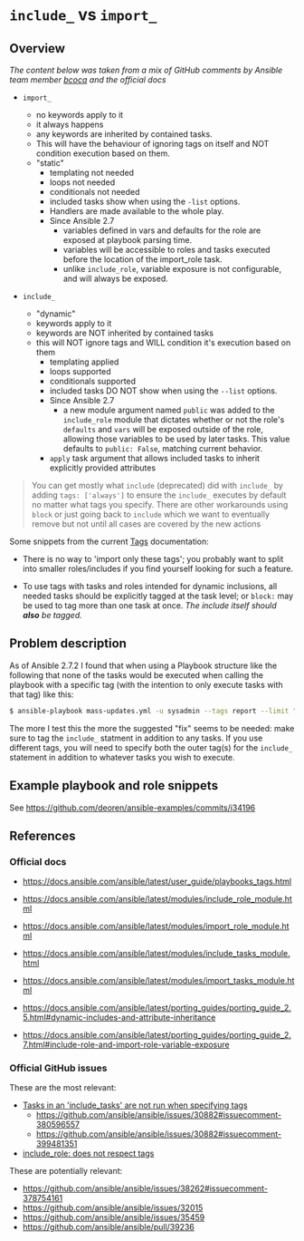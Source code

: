 # `include_` vs `import_`

## Overview

*The content below was taken from a mix of GitHub comments by Ansible team
member [bcoca](https://github.com/bcoca) and the official docs*

- `import_`
  - no keywords apply to it
  - it always happens
  - any keywords are inherited by contained tasks.
  - This will have the behaviour of ignoring tags on itself and NOT condition
    execution based on them.
  - "static"
    - templating not needed
    - loops not needed
    - conditionals not needed
    - included tasks show when using the `-list` options.
    - Handlers are made available to the whole play.
    - Since Ansible 2.7
      - variables defined in vars and defaults for the role are exposed at
        playbook parsing time.
      - variables will be accessible to roles and tasks executed before the
        location of the import_role task.
      - unlike `include_role`, variable exposure is not configurable, and will
        always be exposed.

- `include_`
  - "dynamic"
  - keywords apply to it
  - keywords are NOT inherited by contained tasks
  - this will NOT ignore tags and WILL condition it's execution based on them
    - templating applied
    - loops supported
    - conditionals supported
    - included tasks DO NOT show when using the `--list` options.
    - Since Ansible 2.7
      - a new module argument named `public` was added to the `include_role`
        module that dictates whether or not the role's `defaults` and `vars`
        will be exposed outside of the role, allowing those variables to be used
        by later tasks. This value defaults to `public: False`, matching current
        behavior.
    - `apply` task argument that allows included tasks to inherit explicitly
      provided attributes

> You can get mostly what `include` (deprecated) did with `include_` by adding
`tags: ['always']` to ensure the `include_` executes by default no matter what
tags you specify. There are other workarounds using `block` or just going back
to `include` which we want to eventually remove but not until all cases are
covered by the new actions

Some snippets from the current
[Tags](https://docs.ansible.com/ansible/latest/user_guide/playbooks_tags.html)
documentation:

- There is no way to 'import only these tags'; you probably want to split into
  smaller roles/includes if you find yourself looking for such a feature.

- To use tags with tasks and roles intended for dynamic inclusions, all needed
  tasks should be explicitly tagged at the task level; or `block:` may be used
  to tag more than one task at once. _The include itself should **also** be
  tagged._

## Problem description

As of Ansible 2.7.2 I found that when using a Playbook structure like the
following that none of the tasks would be executed when calling the playbook with
a specific tag (with the intention to only execute tasks with that tag) like
this:

```bash
$ ansible-playbook mass-updates.yml -u sysadmin --tags report --limit "testing"
```

The more I test this the more the suggested "fix" seems to be needed: make
sure to tag the `include_` statment in addition to any tasks. If you use
different tags, you will need to specify both the outer tag(s) for the
`include_` statement in addition to whatever tasks you wish to execute.

## Example playbook and role snippets

See <https://github.com/deoren/ansible-examples/commits/i34196>

## References

### Official docs

- <https://docs.ansible.com/ansible/latest/user_guide/playbooks_tags.html>
- <https://docs.ansible.com/ansible/latest/modules/include_role_module.html>
- <https://docs.ansible.com/ansible/latest/modules/import_role_module.html>
- <https://docs.ansible.com/ansible/latest/modules/include_tasks_module.html>
- <https://docs.ansible.com/ansible/latest/modules/import_tasks_module.html>

- <https://docs.ansible.com/ansible/latest/porting_guides/porting_guide_2.5.html#dynamic-includes-and-attribute-inheritance>
- <https://docs.ansible.com/ansible/latest/porting_guides/porting_guide_2.7.html#include-role-and-import-role-variable-exposure>

### Official GitHub issues

These are the most relevant:

- [Tasks in an 'include_tasks' are not run when specifying tags](https://github.com/ansible/ansible/issues/30882)
  - <https://github.com/ansible/ansible/issues/30882#issuecomment-380596557>
  - <https://github.com/ansible/ansible/issues/30882#issuecomment-399481351>
- [include_role: does not respect tags](https://github.com/ansible/ansible/issues/34196)

These are potentially relevant:

- <https://github.com/ansible/ansible/issues/38262#issuecomment-378754161>
- <https://github.com/ansible/ansible/issues/32015>
- <https://github.com/ansible/ansible/issues/35459>
- <https://github.com/ansible/ansible/pull/39236>
